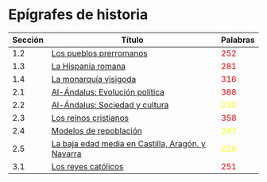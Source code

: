 # Epígrafes de historia

| Sección | Título | Palabras |
|---------|-------|------------|
| 1.2 | [Los pueblos prerromanos](#epigrafes.md#los-pueblos-prerromanos) | <span style="color:red">252</span> |
| 1.3 | [La Hispania romana](#epigrafes.md#la-hispania-romana) | <span style="color:red">281</span> |
| 1.4 | [La monarquía visigoda](#epigrafes.md#la-monarquía-visigoda) | <span style="color:red">316</span> |
| 2.1 | [Al-Ándalus: Evolución política](#epigrafes.md#al-ndalus-evolución-política) | <span style="color:red">388</span> |
| 2.2 | [Al-Ándalus: Sociedad y cultura](epigrafes.md#al-ndalus-sociedad-y-cultura) | <span style="color:yellow">230</span> |
| 2.3 | [Los reinos cristianos](epigrafes.md#los-reinos-cristianos) | <span style="color:red">358</span> |
| 2.4 | [Modelos de repoblación](epigrafes.md#modelos-de-repoblación) | <span style="color:yellow">247</span> |
| 2.5 | [La baja edad media en Castilla, Aragón, y Navarra](#epigrafes.md#la-baja-edad-media-en-castilla-aragón-y-navarra) | <span style="color:yellow">226</span> |
| 3.1 | [Los reyes católicos](epigrafes.md#los-reyes-católicos) | <span style="color:red">251</span> |
